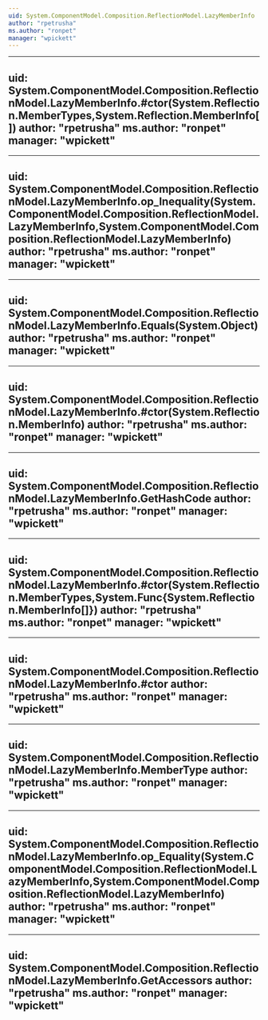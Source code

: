 ```yaml
---
uid: System.ComponentModel.Composition.ReflectionModel.LazyMemberInfo
author: "rpetrusha"
ms.author: "ronpet"
manager: "wpickett"
---
```


---
uid: System.ComponentModel.Composition.ReflectionModel.LazyMemberInfo.#ctor(System.Reflection.MemberTypes,System.Reflection.MemberInfo[])
author: "rpetrusha"
ms.author: "ronpet"
manager: "wpickett"
---

---
uid: System.ComponentModel.Composition.ReflectionModel.LazyMemberInfo.op_Inequality(System.ComponentModel.Composition.ReflectionModel.LazyMemberInfo,System.ComponentModel.Composition.ReflectionModel.LazyMemberInfo)
author: "rpetrusha"
ms.author: "ronpet"
manager: "wpickett"
---

---
uid: System.ComponentModel.Composition.ReflectionModel.LazyMemberInfo.Equals(System.Object)
author: "rpetrusha"
ms.author: "ronpet"
manager: "wpickett"
---

---
uid: System.ComponentModel.Composition.ReflectionModel.LazyMemberInfo.#ctor(System.Reflection.MemberInfo)
author: "rpetrusha"
ms.author: "ronpet"
manager: "wpickett"
---

---
uid: System.ComponentModel.Composition.ReflectionModel.LazyMemberInfo.GetHashCode
author: "rpetrusha"
ms.author: "ronpet"
manager: "wpickett"
---

---
uid: System.ComponentModel.Composition.ReflectionModel.LazyMemberInfo.#ctor(System.Reflection.MemberTypes,System.Func{System.Reflection.MemberInfo[]})
author: "rpetrusha"
ms.author: "ronpet"
manager: "wpickett"
---

---
uid: System.ComponentModel.Composition.ReflectionModel.LazyMemberInfo.#ctor
author: "rpetrusha"
ms.author: "ronpet"
manager: "wpickett"
---

---
uid: System.ComponentModel.Composition.ReflectionModel.LazyMemberInfo.MemberType
author: "rpetrusha"
ms.author: "ronpet"
manager: "wpickett"
---

---
uid: System.ComponentModel.Composition.ReflectionModel.LazyMemberInfo.op_Equality(System.ComponentModel.Composition.ReflectionModel.LazyMemberInfo,System.ComponentModel.Composition.ReflectionModel.LazyMemberInfo)
author: "rpetrusha"
ms.author: "ronpet"
manager: "wpickett"
---

---
uid: System.ComponentModel.Composition.ReflectionModel.LazyMemberInfo.GetAccessors
author: "rpetrusha"
ms.author: "ronpet"
manager: "wpickett"
---
